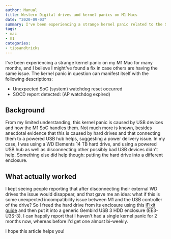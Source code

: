 ```yaml
---
author: Manual
title: Western Digital drives and kernel panics on M1 Macs
date: "2020-09-03"
summary: I've been experiencing a strange kernel panic related to the SoC watchdog on my M1 Mac for many months, and I believe I might've found a fix.
tags: 
- mac
- m1
categories:
- tipsandtricks
---
```


I've been experiencing a strange kernel panic on my M1 Mac for many months, and I believe I might've found a fix in case others are having the same issue. The kernel panic in question can manifest itself with the following descriptions:

* Unexpected SoC (system) watchdog reset occurred
* SOCD report detected: (AP watchdog expired)

## Background

From my limited understanding, this kernel panic is caused by USB devices and how the M1 SoC handles them. Not much more is known, besides anecdotal evidence that this is caused by hard drives and that connecting them to a powered USB hub helps, suggesting a power delivery issue. In my case, I was using a WD Elements 14 TB hard drive, and using a powered USB hub as well as disconnecting other possibly bad USB devices didn't help. Something else did help though: putting the hard drive into a different enclosure.

## What actually worked

I kept seeing people reporting that after disconnecting their external WD drives the issue would disappear, and that gave me an idea: what if this is some unexpected incompatibility issue between M1 and the USB controller of the drive? So I freed the hard drive from its enclosure using this [iFixit guide](http://ifixit.com/Guide/How+to+Shuck+a+WD+Elements+External+Hard+Drive/137646) and then put it into a generic Gembird USB 3 HDD enclosure (EE3-U3S-3). I can happily report that I haven't had a single kernel panic for 2 months now, whereas before I'd get one almost bi-weekly.

I hope this article helps you!

